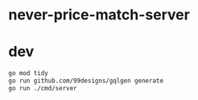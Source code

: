 # never-price-match-server

# dev

```bash
go mod tidy
go run github.com/99designs/gqlgen generate
go run ./cmd/server
```
